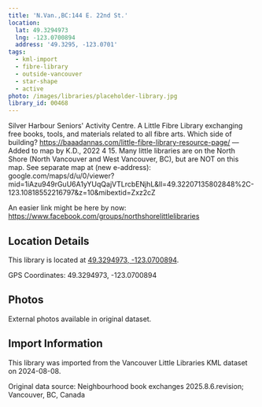 ```yaml
---
title: 'N.Van.,BC:144 E. 22nd St.'
location:
  lat: 49.3294973
  lng: -123.0700894
  address: '49.3295, -123.0701'
tags:
  - kml-import
  - fibre-library
  - outside-vancouver
  - star-shape
  - active
photo: /images/libraries/placeholder-library.jpg
library_id: 00468
---
```

Silver Harbour Seniors' Activity Centre.
A Little Fibre Library exchanging free books, tools, and materials related to all fibre arts.
 Which side of building?
https://baaadannas.com/little-fibre-library-resource-page/
—Added to map by K.D., 2022 4 15.
Many little libraries are on the North Shore (North Vancouver and West Vancouver, BC),
but are NOT on this map.
See separate map at (new e-address):
google.com/maps/d/u/0/viewer?mid=1iAzu949rGuU6A1yYUqQajVTLrcbENjhL&ll=49.32207135802848%2C-123.10818552216797&z=10&mibextid=Zxz2cZ

An easier link might be here by now:
https://www.facebook.com/groups/northshorelittlelibraries

## Location Details

This library is located at [49.3294973, -123.0700894](https://www.google.com/maps?q=49.3294973,-123.0700894).

GPS Coordinates: 49.3294973, -123.0700894

## Photos

External photos available in original dataset.

## Import Information

This library was imported from the Vancouver Little Libraries KML dataset on 2024-08-08.

Original data source: Neighbourhood book exchanges 2025.8.6.revision; Vancouver, BC, Canada
